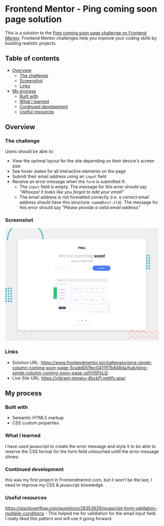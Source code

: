 # Frontend Mentor - Ping coming soon page solution

This is a solution to the [Ping coming soon page challenge on Frontend Mentor](https://www.frontendmentor.io/challenges/ping-single-column-coming-soon-page-5cadd051fec04111f7b848da). Frontend Mentor challenges help you improve your coding skills by building realistic projects. 

## Table of contents

- [Overview](#overview)
  - [The challenge](#the-challenge)
  - [Screenshot](#screenshot)
  - [Links](#links)
- [My process](#my-process)
  - [Built with](#built-with)
  - [What I learned](#what-i-learned)
  - [Continued development](#continued-development)
  - [Useful resources](#useful-resources)

## Overview

### The challenge

Users should be able to:

- View the optimal layout for the site depending on their device's screen size
- See hover states for all interactive elements on the page
- Submit their email address using an `input` field
- Receive an error message when the `form` is submitted if:
	- The `input` field is empty. The message for this error should say *"Whoops! It looks like you forgot to add your email"*
	- The email address is not formatted correctly (i.e. a correct email address should have this structure: `name@host.tld`). The message for this error should say *"Please provide a valid email address"*

### Screenshot

![](./design/desktop-preview.jpg)




### Links

- Solution URL: https://www.frontendmentor.io/challenges/ping-single-column-coming-soon-page-5cadd051fec04111f7b848da/hub/ping-single-column-coming-soon-page-xdYH5FkLQ
- Live Site URL: https://vibrant-minsky-4bcbf1.netlify.app/

## My process

### Built with

- Semantic HTML5 markup
- CSS custom properties



### What I learned

I have used javascript to create the error message and style it to be able to reserve the CSS format for the form feild untouched untill the error message shows.<br>



### Continued development

this was my first project in Frontendmentor.com, but it won't be the last, I need to improve my CSS & javascript knowledge.

### Useful resources

https://stackoverflow.com/questions/28353939/javascript-form-validation-multiple-conditions - This helped me for validiation for the email input field. I really liked this pattern and will use it going forward.
